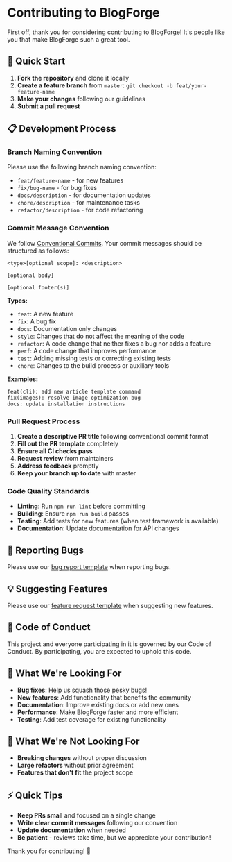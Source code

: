 
# Contributing to BlogForge

First off, thank you for considering contributing to BlogForge! It's people like you that make BlogForge such a great tool.

## 🚀 Quick Start

1. **Fork the repository** and clone it locally
2. **Create a feature branch** from `master`: `git checkout -b feat/your-feature-name`
3. **Make your changes** following our guidelines
4. **Submit a pull request**

## 📋 Development Process

### Branch Naming Convention

Please use the following branch naming convention:
- `feat/feature-name` - for new features
- `fix/bug-name` - for bug fixes
- `docs/description` - for documentation updates
- `chore/description` - for maintenance tasks
- `refactor/description` - for code refactoring

### Commit Message Convention

We follow [Conventional Commits](https://www.conventionalcommits.org/). Your commit messages should be structured as follows:

```
<type>[optional scope]: <description>

[optional body]

[optional footer(s)]
```

**Types:**
- `feat`: A new feature
- `fix`: A bug fix
- `docs`: Documentation only changes
- `style`: Changes that do not affect the meaning of the code
- `refactor`: A code change that neither fixes a bug nor adds a feature
- `perf`: A code change that improves performance
- `test`: Adding missing tests or correcting existing tests
- `chore`: Changes to the build process or auxiliary tools

**Examples:**
```
feat(cli): add new article template command
fix(images): resolve image optimization bug
docs: update installation instructions
```

### Pull Request Process

1. **Create a descriptive PR title** following conventional commit format
2. **Fill out the PR template** completely
3. **Ensure all CI checks pass**
4. **Request review** from maintainers
5. **Address feedback** promptly
6. **Keep your branch up to date** with master

### Code Quality Standards

- **Linting**: Run `npm run lint` before committing
- **Building**: Ensure `npm run build` passes
- **Testing**: Add tests for new features (when test framework is available)
- **Documentation**: Update documentation for API changes

## 🐛 Reporting Bugs

Please use our [bug report template](.github/ISSUE_TEMPLATE/bug_report.md) when reporting bugs.

## 💡 Suggesting Features

Please use our [feature request template](.github/ISSUE_TEMPLATE/feature_request.md) when suggesting new features.

## 📝 Code of Conduct

This project and everyone participating in it is governed by our Code of Conduct. By participating, you are expected to uphold this code.

## 🎯 What We're Looking For

- **Bug fixes**: Help us squash those pesky bugs!
- **New features**: Add functionality that benefits the community
- **Documentation**: Improve existing docs or add new ones
- **Performance**: Make BlogForge faster and more efficient
- **Testing**: Add test coverage for existing functionality

## 🚫 What We're Not Looking For

- **Breaking changes** without proper discussion
- **Large refactors** without prior agreement
- **Features that don't fit** the project scope

## ⚡ Quick Tips

- **Keep PRs small** and focused on a single change
- **Write clear commit messages** following our convention
- **Update documentation** when needed
- **Be patient** - reviews take time, but we appreciate your contribution!

Thank you for contributing! 🎉

